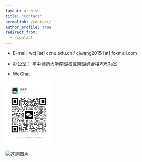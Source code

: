 ```yaml
---
layout: archive
title: "Contact"
permalink: /contact/
author_profile: true
redirect_from:
  - /contact
---
```



* E-mail:   wcj [at] ccnu.edu.cn / cjwang2015 [at] foxmail.com  
  
* 办公室： 华中师范大学南湖校区南湖综合楼7050a室
  
* WeChat
<img src="../images/weichat.jpg" style="height:200px"/>

 ![这是图片](https://itachjw.github.io/images/江湖.jpeg "Magic Gardens")

